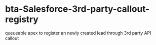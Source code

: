 # bta-Salesforce-3rd-party-callout-registry
queueable apex to register an newly created lead through 3rd party API callout

